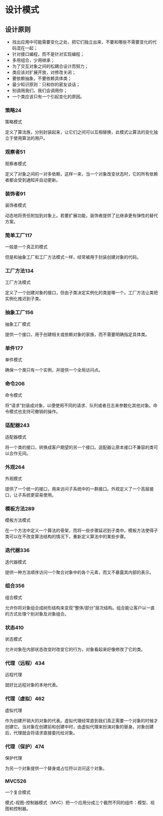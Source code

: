 # 设计模式

## 设计原则

- 找出应用中可能需要变化之处，把它们独立出来，不要和哪些不需要变化的代码混在一起；
- 针对接口编程，而不是针对实现编程；
- 多用组合，少用继承；
- 为了交互对象之间的松耦合设计而努力；
- 类应该对扩展开放，对修改关闭；
- 要依赖抽象，不要依赖具体类；
- 最少知识原则：只和你的密友谈话；
- 别调用我们，我们会调用你；
- 一个类应该只有一个引起变化的原因。

### 策略24

策略模式

定义了算法族，分别封装起来，让它们之间可以互相替换，此模式让算法的变化独立于使用算法的用户。

### 观察者51

观察者模式

定义了对象之间的一对多依赖，这样一来，当一个对象改变状态时，它的所有依赖者都会受到通知并自动更新。

### 装饰者91

装饰者模式

动态地将责任附加到对象上。若要扩展功能，装饰者提供了比继承更有弹性的替代方案。

### 简单工厂117

一般是一个真正的模式

但是和抽象工厂和工厂方法模式一样，经常被用于封装创建对象的代码。

### 工厂方法134

工厂方法模式

定义了一个创建对象的接口，但由子类决定实例化的类是哪一个。工厂方法让类把实例化推迟到子类。

### 抽象工厂156

抽象工厂模式

提供一个接口，用于创建相关或依赖对象的家族，而不需要明确指定具体类。

### 单件177

单件模式

确保一个类只有一个实例，并提供一个全局访问点。

### 命令206

命令模式

将“请求”封装成对象，以便使用不同的请求、队列或者日志来参数化其他对象。命令模式也支持可撤销的操作。

### 适配器243

适配器模式

将一个类的接口，转换成客户期望的另一个接口。适配器让原本接口不兼容的类可以合作无间。

### 外观264

外观模式

提供了一个统一的接口，用来访问子系统中的一群接口。外观定义了一个高层接口，让子系统更容易使用。

### 模板方法289

模板方法模式

在一个方法中定义一个算法的骨架，而将一些步骤延迟到子类中。模板方法使得子类可以在不改变算法结构的情况下，重新定义算法中的某些步骤。

### 迭代器336

迭代器模式

提供一种方法顺序访问一个聚合对象中的各个元素，而又不暴露其内部的表示。

### 组合356

组合模式

允许你将对象组合成树形结构来变现“整体/部分”层次结构。组合能让客户以一直的方式处理个别对象及对象组合。

### 状态410

状态模式

允许对象在内部状态改变时改变它的行为，对象看起来好像修改了它的类。

### 代理（远程）434

远程代理

就好比远程对象的本地代表。

### 代理（虚拟）462

虚拟代理

作为创建开销大的对象的代表。虚拟代理经常直到我们真正需要一个对象的时候才创建它。当对象在创建前和创建中时，由虚拟代理来扮演对象的替身。对象创建后，代理就会将请求直接委托给对象。

### 代理（保护）474

保护代理

为另一个对象提供一个替身或占位符以访问这个对象。

### MVC526

一个复合模式

模式-视图-控制器模式（MVC）把一个应用分成三个截然不同的组件：模型、视图和控制器。